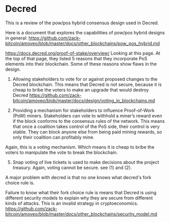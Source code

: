 Decred
======

This is a review of the pow/pos hybrid consensus design used in Decred.

Here is a document that explores the capabilities of pow/pos hybrid designs in general: https://github.com/zack-bitcoin/amoveo/blob/master/docs/other_blockchains/pow_pos_hybrid.md

https://docs.decred.org/proof-of-stake/overview/ Looking at this page.
At the top of that page, they listed 5 reasons that they incorporate PoS elements into their blockchain. Some of these reasons show flaws in the design.

1) Allowing stakeholders to vote for or against proposed changes to the Decred blockchain. This means that Decred is not secure, because it is cheap to bribe the voters to make an upgrade that would destroy Decred https://github.com/zack-bitcoin/amoveo/blob/master/docs/design/voting_in_blockchains.md

2) Providing a mechanism for stakeholders to influence Proof-of-Work (PoW) miners. Stakeholders can vote to withhold a miner’s reward even if the block conforms to the consensus rules of the network.
This means that once a coalition takes control of the PoS side, their control is very stable. They can block anyone else from being paid mining rewards, so only their coalition can profitably mine.

Again, this is a voting mechanism. Which means it is cheap to bribe the voters to manipulate the vote to break the blockchain.


5) Snap voting of live tickets is used to make decisions about the project treasury. Again, voting cannot be secure. see (1) and (2).



A major problem with decred is that no one knows what decred's fork choice rule is.

Failure to know what their fork choice rule is means that Decred is using different security models to explain why they are secure from different kinds of attacks. This is an invalid strategy in cryptoeconomics.
https://github.com/zack-bitcoin/amoveo/blob/master/docs/other_blockchains/security_model.md